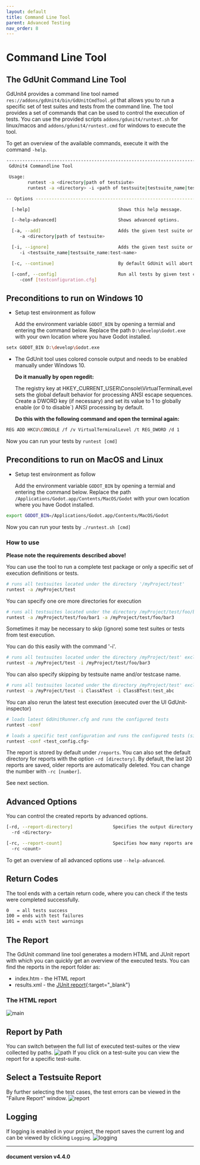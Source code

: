 ```yaml
---
layout: default
title: Command Line Tool
parent: Advanced Testing
nav_order: 8
---
```


# Command Line Tool

## The GdUnit Command Line Tool

GdUnit4 provides a command line tool named `res://addons/gdUnit4/bin/GdUnitCmdTool.gd` that allows you to run a specific set of test suites and tests from the command line. The tool provides a set of commands that can be used to control the execution of tests.
You can use the provided scripts `addons/gdunit4/runtest.sh` for linux/macos and `addons/gdunit4/runtest.cmd` for windows to execute the tool.

To get an overview of the available commands, execute it with the command `-help`.

```bash
----------------------------------------------------------------------------------------------
 GdUnit4 Commandline Tool

 Usage:
        runtest -a <directory|path of testsiute>
        runtest -a <directory> -i <path of testsuite|testsuite_name|testsuite_name:test_name>

-- Options ---------------------------------------------------------------------------------------

  [-help]                                 Shows this help message.

  [--help-advanced]                       Shows advanced options.

  [-a, --add]                             Adds the given test suite or directory to the execution pipeline.
     -a <directory|path of testsuite>

  [-i, --ignore]                          Adds the given test suite or test case to the ignore list.
     -i <testsuite_name|testsuite_name:test-name>

  [-c, --continue]                        By default GdUnit will abort on first test failure to be fail fast, instead of stop after first failure you can use this option to run the complete test set.

  [-conf, --config]                       Run all tests by given test configuration. Default is 'GdUnitRunner.cfg'
     -conf [testconfiguration.cfg]
```

## Preconditions to run on Windows 10

- Setup test environment as follow

  Add the environment variable `GODOT_BIN` by opening a termial and entering the command below.
  Replace the path `D:\develop\Godot.exe` with your own location where you have Godot installed.

```bash
setx GODOT_BIN D:\develop\Godot.exe
```

- The GdUnit tool uses colored console output and needs to be enabled manually under Windows 10.

  **Do it manually by open regedit:**

  The registry key at HKEY_CURRENT_USER\Console\VirtualTerminalLevel sets the global default behavior for processing ANSI escape sequences. Create a
  DWORD key (if necessary) and set its value to 1 to globally enable (or 0 to disable`) ANSI processing by default.
  
  **Do this with the following command and open the terminal again:**

```bash
REG ADD HKCU\CONSOLE /f /v VirtualTerminalLevel /t REG_DWORD /d 1
```

Now you can run your tests by `runtest [cmd]`

## Preconditions to run on MacOS and Linux

- Setup test environment as follow
  
  Add the environment variable `GODOT_BIN` by opening a termial and entering the command below.
  Replace the path `/Applications/Godot.app/Contents/MacOS/Godot` with your own location where you have Godot installed.

```bash
export GODOT_BIN=/Applications/Godot.app/Contents/MacOS/Godot
```

Now you can run your tests by `./runtest.sh [cmd]`

### How to use

**Please note the requirements described above!**

You can use the tool to run a complete test package or only a specific set of execution definitions or tests.

```bash
# runs all testsuites located under the directory '/myProject/test'
runtest -a /myProject/test
```

You can specify one ore more directories for execution

```bash
# runs all testsuites located under the directory /myProject/test/foo/bar1' and '/myProject/test/foo/bar3'
runtest -a /myProject/test/foo/bar1 -a /myProject/test/foo/bar3
```

Sometimes it may be necessary to skip (ignore) some test suites or tests from test execution.

You can do this easily with the command '-i'.

```bash
# runs all testsuites located under the directory /myProject/test' exclusive all tests located under '/myProject/test/foo/bar3'
runtest -a /myProject/test -i /myProject/test/foo/bar3
```

You can also specify skipping by testsuite name and/or testcase name.

```bash
# runs all testsuites located under the directory /myProject/test' exclusive testsuite 'ClassATest' and 'ClassBTest:test_abc'
runtest -a /myProject/test -i ClassATest -i ClassBTest:test_abc
```

You can also rerun the latest test execution (executed over the UI GdUnit-inspector)

```bash
# loads latest GdUnitRunner.cfg and runs the configured tests
runtest -conf
```

```bash
# loads a specific test configuration and runs the configured tests (since v1.0.6)
runtest -conf <test_config.cfg>
```

The report is stored by default under `/reports`. You can also set the default directory for reports with the option `-rd [directory]`.
By default, the last 20 reports are saved, older reports are automatically deleted. You can change the number with `-rc [number]`.

See next section.

## Advanced Options

You can control the created reports by advanced options.

```bash
[-rd, --report-directory]               Specifies the output directory in which the reports are to be written. The default is res://reports/.
  -rd <directory>

[-rc, --report-count]                   Specifies how many reports are saved before they are deleted. The default is 20.
  -rc <count>
```

To get an overview of all advanced options use `--help-advanced`.

## Return Codes

The tool ends with a certain return code, where you can check if the tests were completed successfully.

```bash
0   = all tests success
100 = ends with test failures
101 = ends with test warnings
```

## The Report

The GdUnit command line tool generates a modern HTML and JUnit report with which you can quickly get an overview of the executed tests.
You can find the reports in the report folder as:

- index.htm - the HTML report
- results.xml - the [JUnit report](https://www.ibm.com/docs/en/developer-for-zos/14.1.0?topic=formats-junit-xml-format){:target="_blank"}

### The HTML report

![main](/gdUnit4/assets/images/reports/GdUnit3Report-main.png)

## Report by Path

You can switch between the full list of executed test-suites or the view collected by paths.
![path](/gdUnit4/assets/images/reports/GdUnit3Report-sort-by-path.png)
If you click on a test-suite you can view the report for a specific test-suite.

## Select a Testsuite Report

By further selecting the test cases, the test errors can be viewed in the "Failure Report" window.
![report](/gdUnit4/assets/images/reports/GdUnit3Report-failure-report.png)

## Logging

If logging is enabled in your project, the report saves the current log and can be viewed by clicking `Logging`.
![logging](/gdUnit4/assets/images/reports/GdUnit3Report-logging.png)

---
<h4> document version v4.4.0 </h4>
